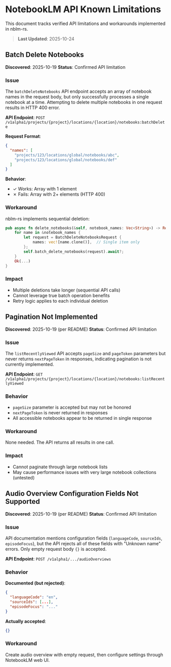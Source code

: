 # NotebookLM API Known Limitations

This document tracks verified API limitations and workarounds implemented in nblm-rs.

> **Last Updated**: 2025-10-24

## Batch Delete Notebooks

**Discovered**: 2025-10-19
**Status**: Confirmed API limitation

### Issue

The `batchDeleteNotebooks` API endpoint accepts an array of notebook names in the request body, but only successfully processes a single notebook at a time. Attempting to delete multiple notebooks in one request results in HTTP 400 error.

**API Endpoint**: `POST /v1alpha1/projects/{project}/locations/{location}/notebooks:batchDelete`

**Request Format**:
```json
{
  "names": [
    "projects/123/locations/global/notebooks/abc",
    "projects/123/locations/global/notebooks/def"
  ]
}
```

**Behavior**:
- ✓ Works: Array with 1 element
- ✗ Fails: Array with 2+ elements (HTTP 400)

### Workaround

nblm-rs implements sequential deletion:
```rust
pub async fn delete_notebooks(&self, notebook_names: Vec<String>) -> Result<...> {
    for name in &notebook_names {
        let request = BatchDeleteNotebooksRequest {
            names: vec![name.clone()],  // Single item only
        };
        self.batch_delete_notebooks(request).await?;
    }
    Ok(...)
}
```

### Impact

- Multiple deletions take longer (sequential API calls)
- Cannot leverage true batch operation benefits
- Retry logic applies to each individual deletion

## Pagination Not Implemented

**Discovered**: 2025-10-19 (per README)
**Status**: Confirmed API limitation

### Issue

The `listRecentlyViewed` API accepts `pageSize` and `pageToken` parameters but never returns `nextPageToken` in responses, indicating pagination is not currently implemented.

**API Endpoint**: `GET /v1alpha1/projects/{project}/locations/{location}/notebooks:listRecentlyViewed`

### Behavior

- `pageSize` parameter is accepted but may not be honored
- `nextPageToken` is never returned in responses
- All accessible notebooks appear to be returned in single response

### Workaround

None needed. The API returns all results in one call.

### Impact

- Cannot paginate through large notebook lists
- May cause performance issues with very large notebook collections (untested)

## Audio Overview Configuration Fields Not Supported

**Discovered**: 2025-10-19 (per README)
**Status**: Confirmed API limitation

### Issue

API documentation mentions configuration fields (`languageCode`, `sourceIds`, `episodeFocus`), but the API rejects all of these fields with "Unknown name" errors. Only empty request body `{}` is accepted.

**API Endpoint**: `POST /v1alpha1/.../audioOverviews`

### Behavior

**Documented (but rejected)**:
```json
{
  "languageCode": "en",
  "sourceIds": [...],
  "episodeFocus": "..."
}
```

**Actually accepted**:
```json
{}
```

### Workaround

Create audio overview with empty request, then configure settings through NotebookLM web UI.
